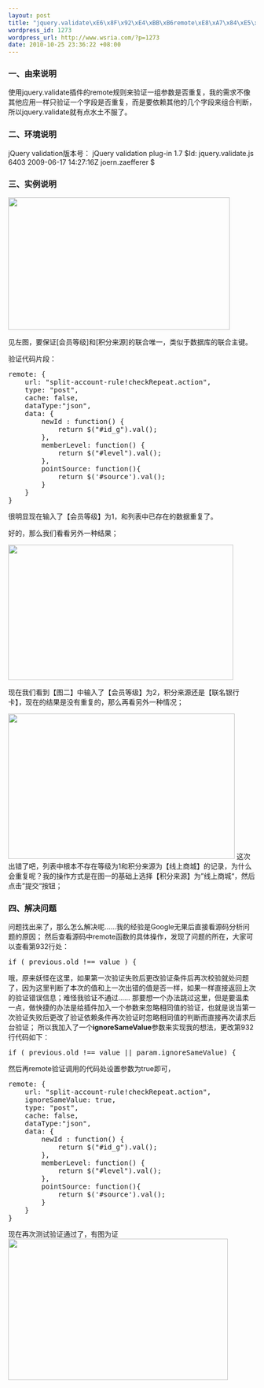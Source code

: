 ```yaml
--- 
layout: post
title: "jquery.validate\xE6\x8F\x92\xE4\xBB\xB6remote\xE8\xA7\x84\xE5\x88\x99\xE7\x9B\xB8\xE5\x90\x8C\xE5\x80\xBC\xE4\xB8\x8D\xE9\xAA\x8C\xE8\xAF\x81\xE7\x9A\x84\xE9\x97\xAE\xE9\xA2\x98\xE8\xA7\xA3\xE5\x86\xB3\xE5\x8A\x9E\xE6\xB3\x95"
wordpress_id: 1273
wordpress_url: http://www.wsria.com/?p=1273
date: 2010-10-25 23:36:22 +08:00
---
```

<h3>一、由来说明</h3>
使用jquery.validate插件的remote规则来验证一组参数是否重复，我的需求不像其他应用一样只验证一个字段是否重复，而是要依赖其他的几个字段来组合判断，所以jquery.validate就有点水土不服了。
<h3>二、环境说明</h3>
jQuery validation版本号： jQuery validation plug-in 1.7
$Id: jquery.validate.js 6403 2009-06-17 14:27:16Z joern.zaefferer $
<h3>三、实例说明</h3>
<a href="http://www.kafeitu.me/files/2010/10/1.gif"><img class="size-medium wp-image-1276 " title="1" src="http://www.kafeitu.me/files/2010/10/1.gif" alt="" width="451" height="269" /></a>

见左图，要保证[会员等级]和[积分来源]的联合唯一，类似于数据库的联合主键。

验证代码片段：
<!--more-->
<pre class="brush: js">
remote: {
	url: "split-account-rule!checkRepeat.action",
	type: "post",
	cache: false,
	dataType:"json",
	data: {
		newId : function() {
			return $("#id_g").val();
		},
		memberLevel: function() {
			return $("#level").val();
		},
		pointSource: function(){
			return $('#source').val();
		}
	}
}
</pre>

很明显现在输入了【会员等级】为1，和列表中已存在的数据重复了。

好的，那么我们看看另外一种结果；

<a href="http://www.kafeitu.me/files/2010/10/2.gif"><img class="size-medium wp-image-1278 " title="2" src="http://www.kafeitu.me/files/2010/10/2.gif" alt="" width="458" height="275" /></a>

现在我们看到【图二】中输入了【会员等级】为2，积分来源还是【联名银行卡】，现在的结果是没有重复的，那么再看另外一种情况；

<a href="http://www.kafeitu.me/files/2010/10/3.gif"><img class="size-full wp-image-1281 " title="3" src="http://www.kafeitu.me/files/2010/10/3.gif" alt="" width="461" height="295" /></a>
这次出错了吧，列表中根本不存在等级为1和积分来源为【线上商城】的记录，为什么会重复呢？我的操作方式是在图一的基础上选择【积分来源】为”线上商城“，然后点击”提交“按钮；

<h3>四、解决问题</h3>
问题找出来了，那么怎么解决呢……我的经验是Google无果后直接看源码分析问题的原因；
然后查看源码中remote函数的具体操作，发现了问题的所在，大家可以查看第932行处：
<pre lang="javascript" line="932">
if ( previous.old !== value ) {
</pre>
哦，原来妖怪在这里，如果第一次验证失败后更改验证条件后再次校验就处问题了，因为这里判断了本次的值和上一次出错的值是否一样，如果一样直接返回上次的验证错误信息；难怪我验证不通过……
那要想一个办法跳过这里，但是要温柔一点，做快捷的办法是给插件加入一个参数来忽略相同值的验证，也就是说当第一次验证失败后更改了验证依赖条件再次验证时忽略相同值的判断而直接再次请求后台验证；
所以我加入了一个<b>ignoreSameValue</b>参数来实现我的想法，更改第932行代码如下：
<pre lang="javascript" line="932">
if ( previous.old !== value || param.ignoreSameValue) {
</pre>
然后再remote验证调用的代码处设置参数为true即可，
<pre class="brush: js">
remote: {
	url: "split-account-rule!checkRepeat.action",
	ignoreSameValue: true,
	type: "post",
	cache: false,
	dataType:"json",
	data: {
		newId : function() {
			return $("#id_g").val();
		},
		memberLevel: function() {
			return $("#level").val();
		},
		pointSource: function(){
			return $('#source').val();
		}
	}
}
</pre>
现在再次测试验证通过了，有图为证<a href="http://www.kafeitu.me/files/2010/10/4.gif"><img src="http://www.kafeitu.me/files/2010/10/4.gif" alt="" title="4" width="447" height="287" class="size-full wp-image-1282" /></a>

